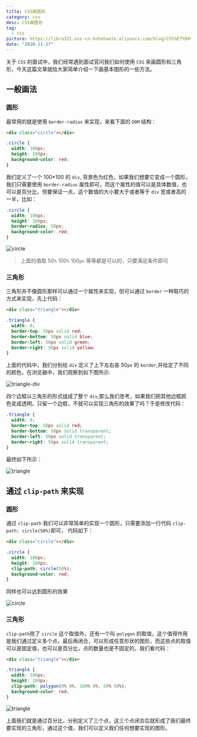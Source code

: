 ```yaml
---
title: CSS画图形
category: css
desc: CSS画图形
tag:
  - css
picture: https://libra321.oss-cn-huhehaote.aliyuncs.com/blog/CSS%E7%94%BB%E5%9B%BE%E5%BD%A2.png
date: "2020-11-27"
---
```


关于 `CSS` 的面试中，我们经常遇到面试官问我们如何使用 `CSS` 来画圆形和三角形，今天这篇文章就给大家简单介绍一下画基本图形的一些方法。

## 一般画法

### 圆形

最常用的就是使用 `border-radius` 来实现，来看下面的 `DOM` 结构：

```html
<div class="circle"></div>
```

```css
.circle {
  width: 100px;
  height: 100px;
  background-color: red;
}
```

我们定义了一个 100\*100 的 `div`, 背景色为红色，如果我们想要它变成一个圆形，我们只需要使用 `border-radius` 属性即可，而这个属性的值可以是具体数值，也可以是百分比，但要保证一点，这个数值的大小要大于或者等于 `div` 宽或者高的一半，比如：

```css
.circle {
  width: 100px;
  height: 100px;
  border-radius: 50px;
  background-color: red;
}
```

![circle]()

> 上面的值取 50`%` 100`%` 100`px` 等等都是可以的，只要满足条件即可

### 三角形

三角形并不像圆形那样可以通过一个属性来实现，但可以通过 `border` 一种取巧的方式来实现，先上代码：

```html
<div class="triangle"></div>
```

```css
.triangle {
  width: 0;
  border-top: 50px solid red;
  border-bottom: 50px solid blue;
  border-left: 50px solid green;
  border-right: 50px solid yellow;
}
```

上面的代码中，我们分别给 `div` 定义了上下左右各 50`px` 的 `border`,并给定了不同的颜色，在浏览器中，我们观察到如下图所示:

![triangle-div]()

四个边框以三角形的形式组成了整个 `div`,那么我们思考，如果我们把其他边框颜色变成透明，只留一个边框，不就可以实现三角形的效果了吗？于是修改代码：

```css
.triangle {
  width: 0;
  border-top: 50px solid red;
  border-bottom: 50px solid transparent;
  border-left: 50px solid transparent;
  border-right: 50px solid transparent;
}
```

最终如下所示：

![triangle]()

## 通过 `clip-path` 来实现

### 圆形

通过 `clip-path` 我们可以非常简单的实现一个圆形，只需要添加一行代码 `clip-path: circle(50%)`即可， 代码如下：

```html
<div class="circle"></div>
```

```css
.circle {
  width: 100px;
  height: 100px;
  clip-path: circle(50%);
  background-color: red;
}
```

同样也可以达到圆形的效果

![circle]()

### 三角形

`clip-path`除了 `circle` 这个取值外，还有一个叫 `polygon` 的取值，这个值得作用是我们通过定义多个点，最后再闭合，可以形成任意形状的图形，而这些点的取值可以是固定值，也可以是百分比，点的数量也是不固定的，我们看代码：

```html
<div class="triangle"></div>
```

```css
.triangle {
  width: 100px;
  height: 100px;
  clip-path: polygon(0% 0%, 100% 0%, 50% 50%);
  background-color: red;
}
```

![triangle]()

上面我们就是通过百分比，分别定义了三个点，这三个点闭合后就形成了我们最终要实现的三角形，通过这个值，我们可以定义我们任何想要实现的图形。
